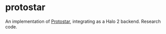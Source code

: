 # protostar
An implementation of [Protostar](https://eprint.iacr.org/2023/620), integrating as a Halo 2 backend. Research code.
